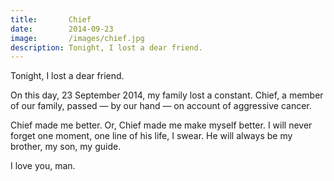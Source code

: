 ```yaml
---
title:       Chief
date:        2014-09-23
image:       /images/chief.jpg
description: Tonight, I lost a dear friend.
---
```


Tonight, I lost a dear friend.

On this day, 23 September 2014, my family lost a constant. Chief, a member of our family, passed &mdash; by our hand &mdash; on account of aggressive cancer.

Chief made me better. Or, Chief made me make myself better.
I will never forget one moment, one line of his life, I swear.
He will always be my brother, my son, my guide.

I love you, man.
